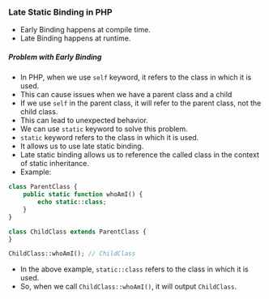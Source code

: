### Late Static Binding in PHP
- Early Binding happens at compile time.
- Late Binding happens at runtime.

##### Problem with Early Binding
- In PHP, when we use `self` keyword, it refers to the class in which it is used.
- This can cause issues when we have a parent class and a child
- If we use `self` in the parent class, it will refer to the parent class, not the child class.
- This can lead to unexpected behavior.
- We can use `static` keyword to solve this problem.
- `static` keyword refers to the class in which it is used.
- It allows us to use late static binding.
- Late static binding allows us to reference the called class in the context of static inheritance.
- Example:

```php
class ParentClass {
    public static function whoAmI() {
        echo static::class;
    }
}

class ChildClass extends ParentClass {
}

ChildClass::whoAmI(); // ChildClass
```

- In the above example, `static::class` refers to the class in which it is used.
- So, when we call `ChildClass::whoAmI()`, it will output `ChildClass`.
